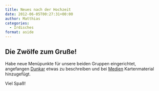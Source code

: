 ```yaml
---
title: Neues nach der Hochzeit
date: 2012-06-05T00:27:31+00:00
author: Matthias
categories:
  - Irdisches
format: aside
---
```


## Die Zwölfe zum Gruße!

Habe neue Menüpunkte für unsere beiden Gruppen eingerichtet, angefangen [Dunkar](http://www.phexkinder.de/gruppen/die-grose-gruppe-aka-mittelreichgruppe/dunkar/ "Dunkar") etwas zu beschreiben und bei [Medien](http://www.phexkinder.de/medien/ "Medien") Kartenmaterial hinzugefügt.

Viel Spaß!
